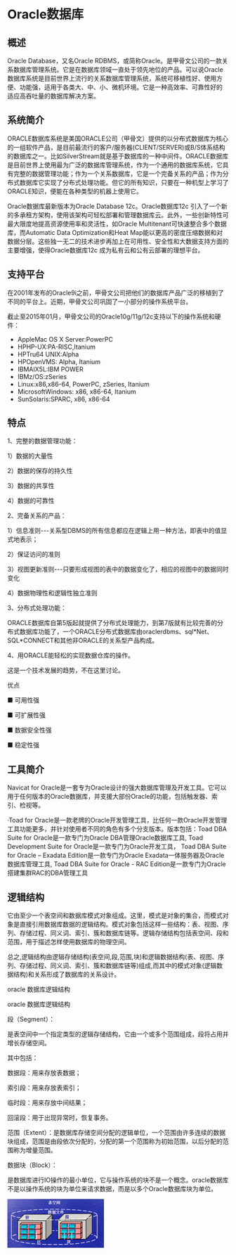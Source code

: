 # Oracle数据库

## 概述

Oracle Database，又名Oracle RDBMS，或简称Oracle。是甲骨文公司的一款关系数据库管理系统。它是在数据库领域一直处于领先地位的产品。可以说Oracle数据库系统是目前世界上流行的关系数据库管理系统，系统可移植性好、使用方便、功能强，适用于各类大、中、小、微机环境。它是一种高效率、可靠性好的 适应高吞吐量的数据库解决方案。

## 系统简介

ORACLE数据库系统是美国ORACLE公司（甲骨文）提供的以分布式数据库为核心的一组软件产品，是目前最流行的客户/服务器\(CLIENT/SERVER\)或B/S体系结构的数据库之一。比如SilverStream就是基于数据库的一种中间件。ORACLE数据库是目前世界上使用最为广泛的数据库管理系统，作为一个通用的数据库系统，它具有完整的数据管理功能；作为一个关系数据库，它是一个完备关系的产品；作为分布式数据库它实现了分布式处理功能。但它的所有知识，只要在一种机型上学习了ORACLE知识，便能在各种类型的机器上使用它。

Oracle数据库最新版本为Oracle Database 12c。Oracle数据库12c 引入了一个新的多承租方架构，使用该架构可轻松部署和管理数据库云。此外，一些创新特性可最大限度地提高资源使用率和灵活性，如Oracle Multitenant可快速整合多个数据库，而Automatic Data Optimization和Heat Map能以更高的密度压缩数据和对数据分层。这些独一无二的技术进步再加上在可用性、安全性和大数据支持方面的主要增强，使得Oracle数据库12c 成为私有云和公有云部署的理想平台。

## 支持平台

在2001年发布的Oracle9i之前，甲骨文公司把他们的数据库产品广泛的移植到了不同的平台上。近期，甲骨文公司巩固了一小部分的操作系统平台。

截止至2015年01月，甲骨文公司的Oracle10g/11g/12c支持以下的操作系统和硬件：

* AppleMac OS X Server:PowerPC
* HPHP-UX:PA-RISC,Itanium
* HPTru64 UNIX:Alpha
* HPOpenVMS: Alpha, Itanium
* IBMAIX5L:IBM POWER
* IBMz/OS:zSeries
* Linux:x86,x86-64, PowerPC, zSeries, Itanium
* MicrosoftWindows: x86, x86-64, Itanium
* SunSolaris:SPARC, x86, x86-64

## 特点

1、完整的数据管理功能：

1）数据的大量性

2）数据的保存的持久性

3）数据的共享性

4）数据的可靠性

2、完备关系的产品：

1）信息准则---关系型DBMS的所有信息都应在逻辑上用一种方法，即表中的值显式地表示；

2）保证访问的准则

3）视图更新准则---只要形成视图的表中的数据变化了，相应的视图中的数据同时变化

4）数据物理性和逻辑性独立准则

3、分布式处理功能：

ORACLE数据库自第5版起就提供了分布式处理能力，到第7版就有比较完善的分布式数据库功能了，一个ORACLE分布式数据库由oraclerdbms、sql\*Net、SQL\*CONNECT和其他非ORACLE的关系型产品构成。

4、用ORACLE能轻松的实现数据仓库的操作。

这是一个技术发展的趋势，不在这里讨论。

优点

■ 可用性强

■ 可扩展性强

■ 数据安全性强

■ 稳定性强

## 工具简介

Navicat for Oracle是一套专为Oracle设计的强大数据库管理及开发工具。它可以用于任何版本的Oracle数据库，并支援大部份Oracle的功能，包括触发器、索引、检视等。

·Toad for Oracle是一款老牌的Oracle开发管理工具，比任何一款Oracle开发管理工具功能更多，并针对使用者不同的角色有多个分支版本。版本包括：Toad DBA Suite for Oracle是一款专门为Oracle DBA管理Oracle数据库工具, Toad Development Suite for Oracle是一款专门为Oracle开发工具， Toad DBA Suite for Oracle – Exadata Edition是一款专门为Oracle Exadata一体服务器及Oracle数据库管理工具, Toad DBA Suite for Oracle - RAC Edition是一款专门为Oracle搭建集群RAC的DBA管理工具

## 逻辑结构

它由至少一个表空间和数据库模式对象组成。这里，模式是对象的集合，而模式对象是直接引用数据库数据的逻辑结构。模式对象包括这样一些结构：表、视图、序列、存储过程、同义词、索引、簇和数据库链等。逻辑存储结构包括表空间、段和范围，用于描述怎样使用数据库的物理空间。

总之,逻辑结构由逻辑存储结构\(表空间,段,范围,块\)和逻辑数据结构\(表、视图、序列、存储过程、同义词、索引、簇和数据库链等\)组成,而其中的模式对象\(逻辑数据结构\)和关系形成了数据库的关系设计。

oracle 数据库逻辑结构

oracle 数据库逻辑结构

段（Segment）：

是表空间中一个指定类型的逻辑存储结构，它由一个或多个范围组成，段将占用并增长存储空间。

其中包括：

数据段：用来存放表数据；

索引段：用来存放表索引；

临时段：用来存放中间结果；

回滚段：用于出现异常时，恢复事务。

范围（Extent）：是数据库存储空间分配的逻辑单位，一个范围由许多连续的数据块组成，范围是由段依次分配的，分配的第一个范围称为初始范围，以后分配的范围称为增量范围。

数据块（Block）：

是数据库进行IO操作的最小单位，它与操作系统的块不是一个概念。oracle数据库不是以操作系统的块为单位来请求数据，而是以多个Oracle数据库块为单位。

![](/assets/import-oracle-01.png)









